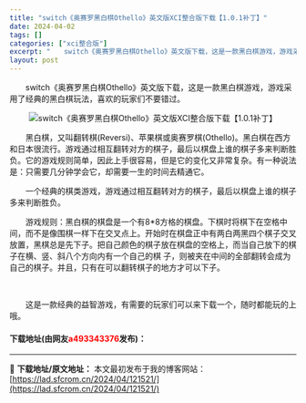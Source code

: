 ```yaml
---
title: "switch《奥赛罗黑白棋Othello》英文版XCI整合版下载【1.0.1补丁】"
date: 2024-04-02
tags: []
categories: ["xci整合版"]
excerpt: "　　switch《奥赛罗黑白棋Othello》英文版下载，这是一款黑白棋游戏，游戏采用了经典的黑白棋玩法，喜欢的玩家们不要错过。 　　黑白棋，又叫翻转棋(Reversi)、苹果棋或奥赛罗棋(Othello)。黑白棋在西方和日本很流行。游戏通过相互翻转对方的棋子，最后以棋盘上谁的棋子多来判断胜负。它的&hellip;"
layout: post
---
```


 <p>　　switch《奥赛罗黑白棋Othello》英文版下载，这是一款黑白棋游戏，游戏采用了经典的黑白棋玩法，喜欢的玩家们不要错过。</p> <p align="center"><img align="" border="0" src="https://lad.sfcrom.cn/wp-content/uploads/2024/04/20240402_660be9739dd31.webp" alt="switch《奥赛罗黑白棋Othello》英文版XCI整合版下载【1.0.1补丁】" /></p> <p>　　黑白棋，又叫翻转棋(Reversi)、苹果棋或奥赛罗棋(Othello)。黑白棋在西方和日本很流行。游戏通过相互翻转对方的棋子，最后以棋盘上谁的棋子多来判断胜负。它的游戏规则简单，因此上手很容易，但是它的变化又非常复杂。有一种说法是：只需要几分钟学会它，却需要一生的时间去精通它。</p> <p>　　一个经典的棋类游戏，游戏通过相互翻转对方的棋子，最后以棋盘上谁的棋子多来判断胜负。</p> <p>　　游戏规则：黑白棋的棋盘是一个有8*8方格的棋盘。下棋时将棋下在空格中间，而不是像围棋一样下在交叉点上。开始时在棋盘正中有两白两黑四个棋子交叉放置，黑棋总是先下子。把自己颜色的棋子放在棋盘的空格上，而当自己放下的棋子在横、竖、斜八个方向内有一个自己的棋 子，则被夹在中间的全部翻转会成为自己的棋子。并且，只有在可以翻转棋子的地方才可以下子。</p> <p>&nbsp;</p> <p>　　这是一款经典的益智游戏，有需要的玩家们可以来下载一个，随时都能玩的上哦。</p> <p><h4>下载地址(由网友<font color="red">a493343376</font>发布)：</h4></p> 

---
📖 **下载地址/原文地址：** 本文最初发布于我的博客网站：[https://lad.sfcrom.cn/2024/04/121521/](https://lad.sfcrom.cn/2024/04/121521/)

